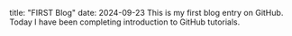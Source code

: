 title: "FIRST Blog"
date: 2024-09-23
This is my first blog entry on GitHub. Today I have been completing introduction to GitHub tutorials.
